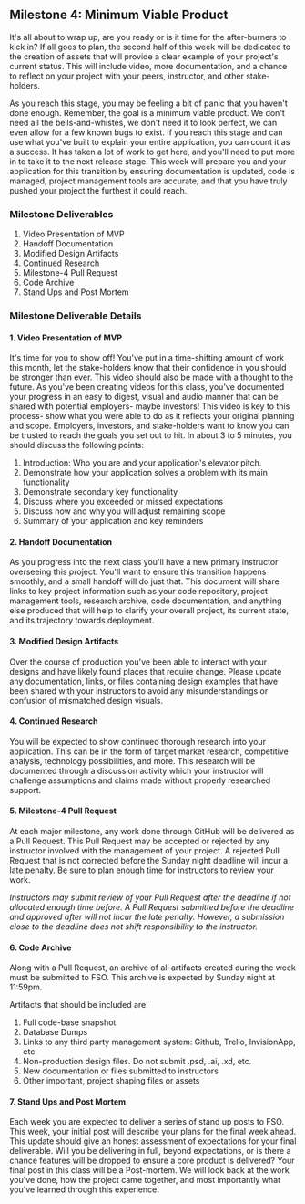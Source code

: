 ## Milestone 4: Minimum Viable Product

It's all about to wrap up, are you ready or is it time for the after-burners to kick in? If all goes to plan, the second half of this week will be dedicated to the creation of assets that will provide a clear example of your project's current status. This will include video, more documentation, and a chance to reflect on your project with your peers, instructor, and other stake-holders.

As you reach this stage, you may be feeling a bit of panic that you haven't done enough. Remember, the goal is a minimum viable product. We don't need all the bells-and-whistes, we don't need it to look perfect, we can even allow for a few known bugs to exist. If you reach this stage and can use what you've built to explain your entire application, you can count it as a success. It has taken a lot of work to get here, and you'll need to put more in to take it to the next release stage. This week will prepare you and your application for this transition by ensuring documentation is updated, code is managed, project management tools are accurate, and that you have truly pushed your project the furthest it could reach.

### Milestone Deliverables

1. Video Presentation of MVP
2. Handoff Documentation
3. Modified Design Artifacts
4. Continued Research
5. Milestone-4 Pull Request
6. Code Archive
7. Stand Ups and Post Mortem

### Milestone Deliverable Details

#### 1. Video Presentation of MVP

It's time for you to show off! You've put in a time-shifting amount of work this month, let the stake-holders know that their confidence in you should be stronger than ever. This video should also be made with a thought to the future. As you've been creating videos for this class, you've documented your progress in an easy to digest, visual and audio manner that can be shared with potential employers- maybe investors! This video is key to this process- show what you were able to do as it reflects your original planning and scope. Employers, investors, and stake-holders want to know you can be trusted to reach the goals you set out to hit. In about 3 to 5 minutes, you should discuss the following points:

1. Introduction: Who you are and your application's elevator pitch.
2. Demonstrate how your application solves a problem with its main functionality
2. Demonstrate secondary key functionality
3. Discuss where you exceeded or missed expectations
4. Discuss how and why you will adjust remaining scope
5. Summary of your application and key reminders

#### 2. Handoff Documentation

As you progress into the next class you'll have a new primary instructor overseeing this project. You'll want to ensure this transition happens smoothly, and a small handoff will do just that. This document will share links to key project information such as your code repository, project management tools, research archive, code documentation, and anything else produced that will help to clarify your overall project, its current state, and its trajectory towards deployment.

#### 3. Modified Design Artifacts

Over the course of production you've been able to interact with your designs and have likely found places that require change. Please update any documentation, links, or files containing design examples that have been shared with your instructors to avoid any misunderstandings or confusion of mismatched design visuals.

#### 4. Continued Research

You will be expected to show continued thorough research into your application. This can be in the form of target market research, competitive analysis, technology possibilities, and more. This research will be documented through a discussion activity which your instructor will challenge assumptions and claims made without properly researched support.

#### 5. Milestone-4 Pull Request

At each major milestone, any work done through GitHub will be delivered as a Pull Request. This Pull Request may be accepted or rejected by any instructor involved with the management of your project. A rejected Pull Request that is not corrected before the Sunday night deadline will incur a late penalty. Be sure to plan enough time for instructors to review your work.

*Instructors may submit review of your Pull Request after the deadline if not allocated enough time before. A Pull Request submitted before the deadline and approved after will not incur the late penalty. However, a submission close to the deadline does not shift responsibility to the instructor.*

#### 6. Code Archive

Along with a Pull Request, an archive of all artifacts created during the week must be submitted to FSO. This archive is expected by Sunday night at 11:59pm.

Artifacts that should be included are:

1. Full code-base snapshot
2. Database Dumps
3. Links to any third party management system: Github, Trello, InvisionApp, etc.
4. Non-production design files. Do not submit .psd, .ai, .xd, etc.
5. New documentation or files submitted to instructors
6. Other important, project shaping files or assets

#### 7. Stand Ups and Post Mortem

Each week you are expected to deliver a series of stand up posts to FSO. This week, your initial post will describe your plans for the final week ahead. This update should give an honest assessment of expectations for your final deliverable. Will you be delivering in full, beyond expectations, or is there a chance features will be dropped to ensure a core product is delivered? Your final post in this class will be a Post-mortem. We will look back at the work you've done, how the project came together, and most importantly what you've learned through this experience.
